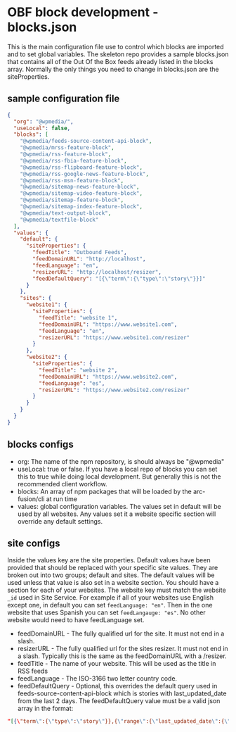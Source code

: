 # OBF block development - blocks.json

This is the main configuration file use to control which blocks are imported and to set global variables. The skeleton repo provides a sample blocks.json that contains all of the Out Of the Box feeds already listed in the blocks array. Normally the only things you need to change in blocks.json are the siteProperties.

## sample configuration file

```json
{
  "org": "@wpmedia/",
  "useLocal": false,
  "blocks": [
    "@wpmedia/feeds-source-content-api-block",
    "@wpmedia/mrss-feature-block",
    "@wpmedia/rss-feature-block",
    "@wpmedia/rss-fbia-feature-block",
    "@wpmedia/rss-flipboard-feature-block",
    "@wpmedia/rss-google-news-feature-block",
    "@wpmedia/rss-msn-feature-block",
    "@wpmedia/sitemap-news-feature-block",
    "@wpmedia/sitemap-video-feature-block",
    "@wpmedia/sitemap-feature-block",
    "@wpmedia/sitemap-index-feature-block",
    "@wpmedia/text-output-block",
    "@wpmedia/textfile-block"
  ],
  "values": {
    "default": {
      "siteProperties": {
        "feedTitle": "Outbound Feeds",
        "feedDomainURL": "http://localhost",
        "feedLanguage": "en",
        "resizerURL": "http://localhost/resizer",
        "feedDefaultQuery": "[{\"term\":{\"type\":\"story\"}}]"
      }
    },
    "sites": {
      "website1": {
        "siteProperties": {
          "feedTitle": "website 1",
          "feedDomainURL": "https://www.website1.com",
          "feedLanguage": "en",
          "resizerURL": "https://www.website1.com/resizer"
        }
      },
      "website2": {
        "siteProperties": {
          "feedTitle": "website 2",
          "feedDomainURL": "https://www.website2.com",
          "feedLanguage": "es",
          "resizerURL": "https://www.website2.com/resizer"
        }
      }
    }
  }
}
```

## blocks configs

- org: The name of the npm repository, is should always be "@wpmedia"
- useLocal: true or false. If you have a local repo of blocks you can set this to true while doing local development. But generally this is not the recommended client workflow.
- blocks: An array of npm packages that will be loaded by the arc-fusion/cli at run time
- values: global configuration variables. The values set in default will be used by all websites. Any values set it a website specific section will override any default settings.

## site configs

Inside the values key are the site properties. Default values have been provided that should be replaced with your specific site values. They are broken out into two groups; default and sites. The default values will be used unless that value is also set in a website section. You should have a section for each of your websites. The website key must match the website `_id` used in Site Service. For example if all of your websites use English except one, in default you can set `feedLanguage: "en"`. Then in the one website that uses Spanish you can set `feedLangauge: "es"`. No other website would need to have feedLanguage set.

- feedDomainURL - The fully qualified url for the site. It must not end in a slash.
- resizerURL - The fully qualified url for the sites resizer. It must not end in a slash. Typically this is the same as the feedDomainURL with a /resizer.
- feedTitle - The name of your website. This will be used as the title in RSS feeds
- feedLanguage - The ISO-3166 two letter country code.
- feedDefaultQuery - Optional, this overrides the default query used in feeds-source-content-api-block which is stories with last_updated_date from the last 2 days. The feedDefaultQuery value must be a valid json array in the format:

```json
"[{\"term\":{\"type\":\"story\"}},{\"range\":{\"last_updated_date\":{\"gte\":\"now-2d\",\"lte\":\"now\"}}}]"
```
